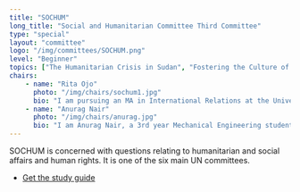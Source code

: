 ```yaml
---
title: "SOCHUM"
long_title: "Social and Humanitarian Committee Third Committee"
type: "special"
layout: "committee"
logo: "/img/committees/SOCHUM.png"
level: "Beginner"
topics: ["The Humanitarian Crisis in Sudan", "Fostering the Culture of Support and Openness in Mental Health and Wellbeing"]
chairs:
    - name: "Rita Ojo"
      photo: "/img/chairs/sochum1.jpg"
      bio: "I am pursuing an MA in International Relations at the University of Nottingham. I am dedicated to collaborating with young individuals for a global perspective in addressing and solving issues, and this aligns with my passion for advancing the SDGs. My MUN journey began in 2018, and since then,I have been actively participated in different roles, including as a delegate, volunteer, and co-chair, and I have also won various awards. I am passionate about MUNs and committed to inspiring positive change and building responsible global citizens through MUNS."
    - name: "Anurag Nair"
      photo: "/img/chairs/anurag.jpg"
      bio: "I am Anurag Nair, a 3rd year Mechanical Engineering student at the University of Nottingham. I have been doing MUN since my high school years and have been really enjoying every bit from being a delegate, to chairing a debate and most importantly learning things from discussions. I am very excited for this year's NottsMUN conference and I can't wait for it come any sooner!!"
---
```


SOCHUM is concerned with questions relating to humanitarian and social affairs and human rights. It is one of the six main UN committees. 

 - [Get the study guide](/doc/NOTTSMUN_2024_SOCHUM_study_guide.pdf)